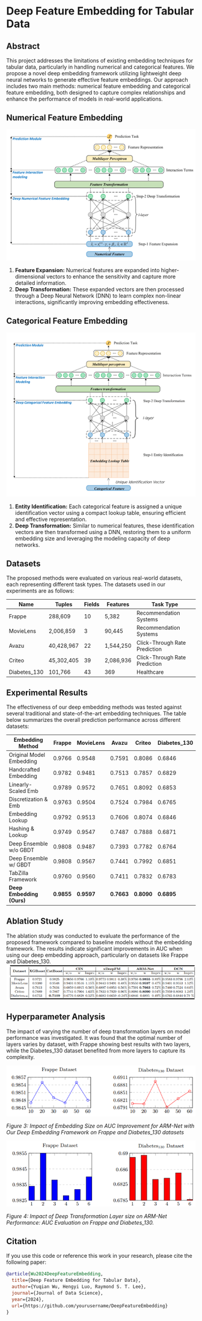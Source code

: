 # Deep Feature Embedding for Tabular Data


## Abstract
This project addresses the limitations of existing embedding techniques for tabular data, particularly in handling numerical and categorical features. We propose a novel deep embedding framework utilizing lightweight deep neural networks to generate effective feature embeddings. Our approach includes two main methods: numerical feature embedding and categorical feature embedding, both designed to capture complex relationships and enhance the performance of models in real-world applications.

## Numerical Feature Embedding
![Impact of Embedding Size on AUC Improvement](./images/Fig01-1399-1.png)
1. **Feature Expansion:** Numerical features are expanded into higher-dimensional vectors to enhance the sensitivity and capture more detailed information.
2. **Deep Transformation:** These expanded vectors are then processed through a Deep Neural Network (DNN) to learn complex non-linear interactions, significantly improving embedding effectiveness.

## Categorical Feature Embedding
![Impact of Embedding Size on AUC Improvement](./images/Fig02-1399-1.png)
1. **Entity Identification:** Each categorical feature is assigned a unique identification vector using a compact lookup table, ensuring efficient and effective representation.
2. **Deep Transformation:** Similar to numerical features, these identification vectors are then transformed using a DNN, restoring them to a uniform embedding size and leveraging the modeling capacity of deep networks.

## Datasets
The proposed methods were evaluated on various real-world datasets, each representing different task types. The datasets used in our experiments are as follows:

| **Name**      | **Tuples** | **Fields** | **Features** | **Task Type**                     |
|---------------|------------|------------|--------------|-----------------------------------|
| Frappe        | 288,609    | 10         | 5,382        | Recommendation Systems            |
| MovieLens     | 2,006,859  | 3          | 90,445       | Recommendation Systems            |
| Avazu         | 40,428,967 | 22         | 1,544,250    | Click-Through Rate Prediction     |
| Criteo        | 45,302,405 | 39         | 2,086,936    | Click-Through Rate Prediction     |
| Diabetes\_130 | 101,766    | 43         | 369          | Healthcare                        |

## Experimental Results
The effectiveness of our deep embedding methods was tested against several traditional and state-of-the-art embedding techniques. The table below summarizes the overall prediction performance across different datasets:

| **Embedding Method**         | **Frappe** | **MovieLens** | **Avazu** | **Criteo** | **Diabetes\_130** |
|------------------------------|------------|---------------|-----------|------------|-------------------|
| Original Model Embedding     | 0.9766     | 0.9548        | 0.7591    | 0.8086     | 0.6846            |
| Handcrafted Embedding        | 0.9782     | 0.9481        | 0.7513    | 0.7857     | 0.6829            |
| Linearly-Scaled Emb          | 0.9789     | 0.9572        | 0.7651    | 0.8092     | 0.6853            |
| Discretization & Emb         | 0.9763     | 0.9504        | 0.7524    | 0.7984     | 0.6765            |
| Embedding Lookup             | 0.9792     | 0.9513        | 0.7606    | 0.8074     | 0.6846            |
| Hashing & Lookup             | 0.9749     | 0.9547        | 0.7487    | 0.7888     | 0.6871            |
| Deep Ensemble w/o GBDT       | 0.9808     | 0.9487        | 0.7393    | 0.7782     | 0.6764            |
| Deep Ensemble w/ GBDT        | 0.9808     | 0.9567        | 0.7441    | 0.7992     | 0.6851            |
| TabZilla Framework           | 0.9760     | 0.9560        | 0.7411    | 0.7832     | 0.6783            |
| **Deep Embedding (Ours)**    | **0.9855** | **0.9597**    | **0.7663**| **0.8090** | **0.6895**        |

## Ablation Study
The ablation study was conducted to evaluate the performance of the proposed framework compared to baseline models without the embedding framework. The results indicate significant improvements in AUC when using our deep embedding approach, particularly on datasets like Frappe and Diabetes\_130.
![Impact of Embedding Size on AUC Improvement](./images/ablation.png)
## Hyperparameter Analysis
The impact of varying the number of deep transformation layers on model performance was investigated. It was found that the optimal number of layers varies by dataset, with Frappe showing best results with two layers, while the Diabetes\_130 dataset benefited from more layers to capture its complexity.

![Impact of Embedding Size on AUC Improvement](./images/emb_size.png)

*Figure 3: Impact of Embedding Size on AUC Improvement for ARM-Net with Our Deep Embedding Framework on Frappe and Diabetes_130 datasets*

![Impact of Deep Transformation Layer Size](./images/layer_size.png)

*Figure 4: Impact of Deep Transformation Layer size on ARM-Net Performance: AUC Evaluation on Frappe and Diabetes_130.*

## Citation

If you use this code or reference this work in your research, please cite the following paper:

```bibtex
@article{Wu2024DeepFeatureEmbedding,
  title={Deep Feature Embedding for Tabular Data},
  author={Yuqian Wu, Hengyi Luo, Raymond S. T. Lee},
  journal={Journal of Data Science},
  year={2024},
  url={https://github.com/yourusername/DeepFeatureEmbedding}
}
